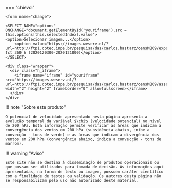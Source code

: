 

=== "chievol"

    <form name="change">
    
    <SELECT NAME="options" ONCHANGE="document.getElementById('youriframe').src = this.options[this.selectedIndex].value">
    <option>Selecionar imagem...</option>
        <option value="https://images.weserv.nl/?url=http://ftp1.cptec.inpe.br/pesquisa/das/carlos.bastarz/oensMB09/exps/gnu_egeon_m128p_p64p/prod/chievol/2020120300/chi_evol20201203002020121800.png">chievol, fct 360 h (2020120300-2020121800)</option>
    </SELECT>
    
    <div class="wrapper">
      <div class="h_iframe">
        <iframe name="iframe" id="youriframe" src="https://images.weserv.nl/?url=http://ftp1.cptec.inpe.br/pesquisa/das/carlos.bastarz/oensMB09/assets/white_bkg_big.png" width="2" height="2" frameborder="0" allowfullscreen></iframe>
      </div>
    </div>

!!! note "Sobre este produto"

    O potencial de velocidade apresentado nesta página apresenta a evolução temporal da variável $\chi$ (velocidade potencial) no nível de 200 hPa. Esta informação permite verificar as áreas que indicam a convergência dos ventos em 200 hPa (subsidência abaixo, inibe a convecção - tons de verde) e as áreas que indicam a divergência dos ventos em 200 hPa (convergência abaixo, indica a convecção - tons de marrom).

!!! warning "Aviso"

    Este site não se destina à disseminação de produtos operacionais ou que possam ser utilizados para tomada de decisão. As informações aqui apresentadas, na forma de texto ou imagem, possuem caráter científico com a finalidade de testes ou validação. Os autores desta página não se responsabilizam pelo uso não autorizado deste material.
